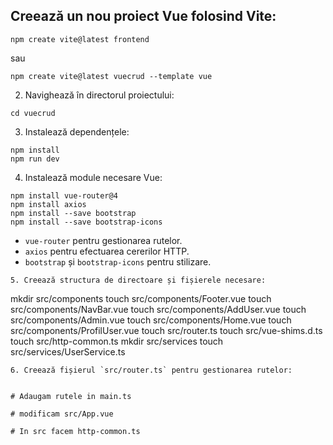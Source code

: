 
## Creează un nou proiect Vue folosind Vite:
```
npm create vite@latest frontend
```
sau 
```
npm create vite@latest vuecrud --template vue
```
2. Navighează în directorul proiectului:
```
cd vuecrud
```
3. Instalează dependențele:
```
npm install
npm run dev
```
4. Instalează module necesare Vue:
```
npm install vue-router@4
npm install axios
npm install --save bootstrap
npm install --save bootstrap-icons
```
   - `vue-router` pentru gestionarea rutelor.
   - `axios` pentru efectuarea cererilor HTTP.
   - `bootstrap` și `bootstrap-icons` pentru stilizare.
```
5. Creează structura de directoare și fișierele necesare:
```
mkdir src/components
touch src/components/Footer.vue
touch src/components/NavBar.vue
touch src/components/AddUser.vue
touch src/components/Admin.vue
touch src/components/Home.vue
touch src/components/ProfilUser.vue
touch src/router.ts
touch src/vue-shims.d.ts
touch src/http-common.ts
mkdir src/services
touch src/services/UserService.ts 

```
6. Creează fișierul `src/router.ts` pentru gestionarea rutelor:


# Adaugam rutele in main.ts

# modificam src/App.vue

# In src facem http-common.ts